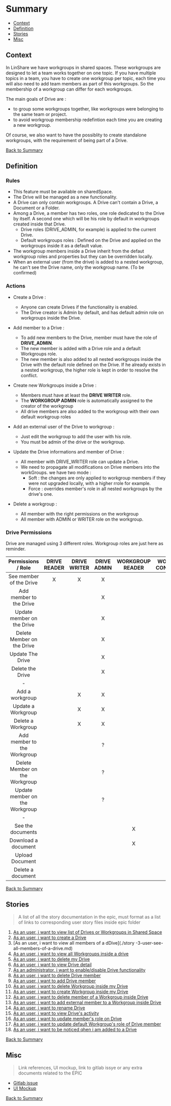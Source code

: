 # Summary

* [Context](#context)
* [Definition](#definition)
* [Stories](#stories)
* [Misc](#misc)

## Context
In LinShare we have workgroups in shared spaces. These workgroups are designed to let a team works together on one topic.
If you have multiple topics in a team, you have to create one workgroup per topic, each time you will also need to add team members as part of this workgroups.
So the membership of a workgroup can differ for each workgroups.


The main goals of Drive are :

* to group some workgroups together, like workgroups were belonging to the same team or project.
* to avoid workgroup membership redefintion each time you are creating a new workgroup.

Of course, we also want to have the possiblity to create standalone workgroups, with the requirement of being part of a Drive.

[Back to Summary](#summary)

## Definition

### Rules

* This feature must be available on sharedSpace. 
* The Drive will be managed as a new functionality.
* A Drive can only contain workgroups. A Drive can't contain a Drive, a Document or a Folder.
* Among a Drive, a member has two roles, one role dedicated to the Drive by itself. A second one which will be his role by default in workgroups created inside that Drive.
    - Drive roles (DRIVE_ADMIN, for example) is applied to the current Drive. <br> 
    - Default workgroups roles : Defined on the Drive and applied on the workgroups inside it as a default value. <br>
* The workgroup members inside a Drive inherit from the defaut workgroup roles and properties but they can be overridden locally.
* When an external user (from the drive) is added to a nested workgroup, he can't see the Drive name, only the workgroup name. (To be confirmed)

### Actions 

* Create a Drive :
  - Anyone can create Drives if the functionality is enabled.
  - The Drive creator is Admin by default, and has default admin role on workgroups inside the Drive.

* Add member to a Drive :
  -  To add new members to the Drive, member must have the role of __DRIVE_ADMIN__.
  -  The new member is added with a Drive role and a default Workgroups role.
  -  The new member is also added to all nested workgroups inside the Drive with the default role defined on the Drive. If he already exists in a nested workgroup, the higher role is kept in order to resolve the conflict.

* Create new Workgroups inside a Drive :
  - Members must have at least the __DRIVE WRITER__ role.
  - The __WORKGROUP ADMIN__ role is automatically assigned to the creator of the workgroup
  - All drive members are also added to the workgroup with their own default workgroup roles

* Add an external user of the Drive to workgroup :
  - Just edit the workgroup to add the user with his role.
  - You must be admin of the drive or the workgroup.

* Update the Drive informations and member of Drive :
  - All member with DRIVE_WRITER role can update a Drive.
  - We need to propagate all modifications on Drive members into the workGroups. we have two mode :
       - Soft : the changes are only applied to workgroup members if they were not upgraded locally, with a higher rrole for example.
       - Force : overrides member's role in all nested workgroups by the drive's one.

* Delete a workgroup :
   - All member with the right permissions on the workgroup
   - All member with ADMIN or WRITER role on the workgroup.

### Drive Permissions 


Drive are managed using 3 different roles. Workgroup roles are just here as reminder.

| Permissions / Role | DRIVE READER | DRIVE WRITER | DRIVE ADMIN | WORKGROUP READER | WORKGROUP CONTRIBUTOR | WORKGROUP WRITER | WORKGROUP ADMIN |
| :-------: | :-------: | :-------: | :-------: | :-------: | :-------: | :-------: | :-------: |
| See member of the Drive        |X|X|X| | | | |
| Add member to the Drive        | | |X| | | | |
| Update member on the Drive     | | |X| | | | |
| Delete Member on the Drive     | | |X| | | | |
| Update The Drive               | | |X| | | | |
| Delete the Drive               | | |X| | | | |
| - |
| Add a workgroup                | |X|X| | | | |
| Update a Workgroup             | |X|X| | | |X|
| Delete a Workgroup             | |X|X| | | |X|
| Add member to the Workgroup    | | |?| | | |X|
| Delete Member on the Workgroup | | |?| | | |X|
| Update member on the Workgroup | | |?| | | |X|
| - |
| See the documents              | | | |X|X|X|X|
| Download a document            | | | |X|X|X|X|
| Upload Document                | | | | |X|X|X|
| Delete a document              | | | | | |X|X|

[Back to Summary](#summary)

## Stories

> A list of all the story documentation in the epic, must format as a list of links to corresponding user story files inside epic folder

1. [As an user, i want to view list of Drives or Workgroups in Shared Space](./story-1-user-view-list-of-drives-or-workgroups.md)
2. [As an user, i want to create a Drive](./story-2-user-create-a-drive.md)
3. [As an user, i want to view all members of a dDive](./story -3-user-see-all-members-of-a-drive.md)
4. [As an user, i want to view all Workgroups inside a drive](./story-4-user-see-all-workgroups-inside-my-drive.md)
5. [As an user, i want to delete my Drive](./story-5-user-delete-my-drive.md)
6. [As an user, i want to view Drive detail](./story-6-user-view-drive-detail.md)
7. [As an administrator, i want to enable/disable Drive functionality](./story-7-administrator-enable-or-disable-functionality.md)
8. [As an user, i want to delete Drive member](./story-8-user-delete-drive-member.md)
9. [As an user, i want to add Drive member](./story-9-user-add-member-to-drive.md)
10. [As an user, i want to delete Workgroup inside my Drive](./story-10-user-delete-workgroup-inside-Drive.md)
11. [As an user, i want to create Workgroup inside my Drive](./story-11-user-create-workgroup-inside-Drive.md)
12. [As an user, i want to delete member of a Workgroup inside Drive](./story-12-user-delete-member-of-a-workgroup.md)
13. [As an user, i want to add external member to a Workgroup inside Drive](./story-13-user-add-external-member-to-workgroup-inside-Drive.md)
14. [As an user, i want to rename Drive](./story-14-user-rename-Drive.md)
15. [As an user, i want to view Drive's activity](./story-15-user-view-Drive's-activity.md)
16. [As an user, i want to update member's role on Drive](./story-16-user-update-member-role-on-Drive.md)
17. [As an user, i want to update default Workgroup's role of Drive member](./story-17-user-update-default-workgroup-role-of-Drive-member.md)
18. [As an user, i want to be noticed qhen i am added to a Drive](./story-18-user-noticed-when-i-am-added-to-a-Drive.md)

[Back to Summary](#summary)

## Misc

> Link references, UI mockup, link to gitlab issye or any extra documents related to the EPIC

* [Gitlab issue]()
* [UI Mockup]()

[Back to Summary](#summary)
